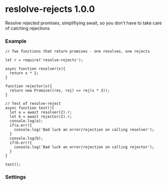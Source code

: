 # reslolve-rejects 1.0.0

Resolve rejected promises, simplifiying await,
so you don't have to take care of catching rejections


### Example

```
// Two functions that return promises - one resolves, one rejects

let r = require('resolve-rejects');

async function resolver(x){
  return x * 2;
}

function rejector(x){
  return new Promise((res, rej) => rej(x * 3));
}

// Test of resolve-reject
async function test(){
  let a = await resolver(2).r;
  let b = await rejector(2).r;
  console.log(a);
  if(a.err){
    console.log('Bad luck an error/rejection on calling resolver');
  }
  console.log(b);
  if(b.err){
    console.log('Bad luck an error/rejection on calling rejector');
  }
}

test();
```

### Settings
